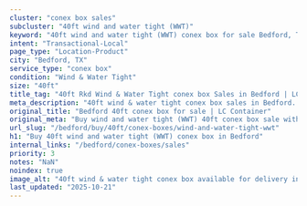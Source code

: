 ```yaml
---
cluster: "conex box sales"
subcluster: "40ft wind and water tight (WWT)"
keyword: "40ft wind and water tight (WWT) conex box for sale Bedford, TX"
intent: "Transactional-Local"
page_type: "Location-Product"
city: "Bedford, TX"
service_type: "conex box"
condition: "Wind & Water Tight"
size: "40ft"
title_tag: "40ft Rkd Wind & Water Tight conex box Sales in Bedford | LC Container"
meta_description: "40ft wind & water tight conex box sales in Bedford. Fast delivery, competitive pricing. Serving conex boxes area. Quote ID: EMU. Call (214) 524-4168 for your free quote today."
original_title: "Bedford 40ft conex box for sale | LC Container"
original_meta: "Buy wind and water tight (WWT) 40ft conex box sale with local delivery in Bedford, TX. LC Container — local Since 2003. Request a fast quote today."
url_slug: "/bedford/buy/40ft/conex-boxes/wind-and-water-tight-wwt"
h1: "Buy 40ft wind and water tight (WWT) conex box in Bedford"
internal_links: "/bedford/conex-boxes/sales"
priority: 3
notes: "NaN"
noindex: true
image_alt: "40ft wind & water tight conex box available for delivery in Bedford"
last_updated: "2025-10-21"
---
```


<!-- TODO: Add unique city/inventory copy, images, and internal links here. -->
